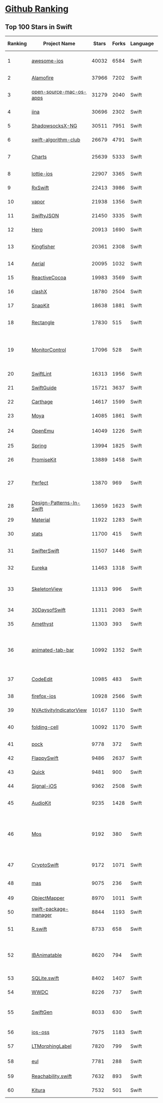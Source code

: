 [Github Ranking](../README.md)
==========

## Top 100 Stars in Swift

| Ranking | Project Name | Stars | Forks | Language | Open Issues | Description | Last Commit |
| ------- | ------------ | ----- | ----- | -------- | ----------- | ----------- | ----------- |
| 1 | [awesome-ios](https://github.com/vsouza/awesome-ios) | 40032 | 6584 | Swift | 2 | A curated list of awesome iOS ecosystem, including Objective-C and Swift Projects  | 2022-06-20T19:39:48Z |
| 2 | [Alamofire](https://github.com/Alamofire/Alamofire) | 37966 | 7202 | Swift | 31 | Elegant HTTP Networking in Swift | 2022-07-18T02:25:06Z |
| 3 | [open-source-mac-os-apps](https://github.com/serhii-londar/open-source-mac-os-apps) | 31279 | 2040 | Swift | 36 | 🚀 Awesome list of open source applications for macOS. https://t.me/s/opensourcemacosapps | 2022-07-14T00:08:31Z |
| 4 | [iina](https://github.com/iina/iina) | 30696 | 2302 | Swift | 1301 | The modern video player for macOS. | 2022-07-22T21:38:40Z |
| 5 | [ShadowsocksX-NG](https://github.com/shadowsocks/ShadowsocksX-NG) | 30511 | 7951 | Swift | 258 | Next Generation of ShadowsocksX | 2022-03-06T05:44:10Z |
| 6 | [swift-algorithm-club](https://github.com/raywenderlich/swift-algorithm-club) | 26679 | 4791 | Swift | 28 | Algorithms and data structures in Swift, with explanations! | 2022-05-10T09:55:10Z |
| 7 | [Charts](https://github.com/danielgindi/Charts) | 25639 | 5333 | Swift | 765 | Beautiful charts for iOS/tvOS/OSX! The Apple side of the crossplatform MPAndroidChart. | 2022-07-22T04:16:48Z |
| 8 | [lottie-ios](https://github.com/airbnb/lottie-ios) | 22907 | 3365 | Swift | 133 | An iOS library to natively render After Effects vector animations | 2022-07-24T08:00:25Z |
| 9 | [RxSwift](https://github.com/ReactiveX/RxSwift) | 22413 | 3986 | Swift | 6 | Reactive Programming in Swift | 2022-07-24T15:11:12Z |
| 10 | [vapor](https://github.com/vapor/vapor) | 21938 | 1356 | Swift | 72 | 💧 A server-side Swift HTTP web framework. | 2022-07-23T02:16:58Z |
| 11 | [SwiftyJSON](https://github.com/SwiftyJSON/SwiftyJSON) | 21450 | 3335 | Swift | 112 | The better way to deal with JSON data in Swift. | 2022-03-15T19:28:51Z |
| 12 | [Hero](https://github.com/HeroTransitions/Hero) | 20913 | 1690 | Swift | 23 | Elegant transition library for iOS & tvOS | 2022-07-06T01:05:45Z |
| 13 | [Kingfisher](https://github.com/onevcat/Kingfisher) | 20361 | 2308 | Swift | 74 | A lightweight, pure-Swift library for downloading and caching images from the web. | 2022-07-12T03:13:38Z |
| 14 | [Aerial](https://github.com/JohnCoates/Aerial) | 20095 | 1032 | Swift | 54 | Apple TV Aerial Screensaver for Mac | 2022-07-18T10:48:19Z |
| 15 | [ReactiveCocoa](https://github.com/ReactiveCocoa/ReactiveCocoa) | 19983 | 3569 | Swift | 0 | Cocoa framework and Obj-C dynamism bindings for ReactiveSwift. | 2022-07-04T00:39:49Z |
| 16 | [clashX](https://github.com/yichengchen/clashX) | 18780 | 2504 | Swift | 0 | None | 2022-07-08T06:10:32Z |
| 17 | [SnapKit](https://github.com/SnapKit/SnapKit) | 18638 | 1881 | Swift | 79 | A Swift Autolayout DSL for iOS & OS X | 2022-06-24T05:41:45Z |
| 18 | [Rectangle](https://github.com/rxhanson/Rectangle) | 17830 | 515 | Swift | 40 | Move and resize windows on macOS with keyboard shortcuts and snap areas | 2022-07-23T21:19:02Z |
| 19 | [MonitorControl](https://github.com/MonitorControl/MonitorControl) | 17096 | 528 | Swift | 70 | 🖥 Control your display's brightness & volume on your Mac as if it was a native Apple Display. Use Apple Keyboard keys or custom shortcuts. Shows the native macOS OSDs. | 2022-06-29T22:18:14Z |
| 20 | [SwiftLint](https://github.com/realm/SwiftLint) | 16313 | 1956 | Swift | 286 | A tool to enforce Swift style and conventions. | 2022-07-24T20:05:28Z |
| 21 | [SwiftGuide](https://github.com/ipader/SwiftGuide) | 15721 | 3637 | Swift | 0 | Swift Featured Projects in brain Mapping | 2021-05-20T02:57:09Z |
| 22 | [Carthage](https://github.com/Carthage/Carthage) | 14617 | 1599 | Swift | 156 | A simple, decentralized dependency manager for Cocoa | 2022-07-19T19:23:57Z |
| 23 | [Moya](https://github.com/Moya/Moya) | 14085 | 1861 | Swift | 116 | Network abstraction layer written in Swift. | 2022-07-21T23:07:03Z |
| 24 | [OpenEmu](https://github.com/OpenEmu/OpenEmu) | 14049 | 1226 | Swift | 205 | 🕹 Retro video game emulation for macOS | 2022-07-24T22:26:20Z |
| 25 | [Spring](https://github.com/MengTo/Spring) | 13994 | 1825 | Swift | 129 | A library to simplify iOS animations in Swift. | 2022-04-12T15:38:16Z |
| 26 | [PromiseKit](https://github.com/mxcl/PromiseKit) | 13889 | 1458 | Swift | 12 | Promises for Swift & ObjC. | 2022-07-24T20:40:24Z |
| 27 | [Perfect](https://github.com/PerfectlySoft/Perfect) | 13870 | 969 | Swift | 53 | Server-side Swift. The Perfect core toolset and framework for Swift Developers. (For mobile back-end development, website and API development, and more…) | 2022-07-19T18:22:39Z |
| 28 | [Design-Patterns-In-Swift](https://github.com/ochococo/Design-Patterns-In-Swift) | 13659 | 1623 | Swift | 2 | 📖 Design Patterns implemented in Swift 5.0 | 2022-07-19T05:59:57Z |
| 29 | [Material](https://github.com/CosmicMind/Material) | 11922 | 1283 | Swift | 28 | A UI/UX framework for creating beautiful applications. | 2022-05-16T17:39:01Z |
| 30 | [stats](https://github.com/exelban/stats) | 11700 | 415 | Swift | 13 | macOS system monitor in your menu bar | 2022-07-24T09:26:19Z |
| 31 | [SwifterSwift](https://github.com/SwifterSwift/SwifterSwift) | 11507 | 1446 | Swift | 13 | A handy collection of more than 500 native Swift extensions to boost your productivity. | 2022-07-22T03:14:23Z |
| 32 | [Eureka](https://github.com/xmartlabs/Eureka) | 11463 | 1318 | Swift | 150 | Elegant iOS form builder in Swift | 2022-07-13T21:24:01Z |
| 33 | [SkeletonView](https://github.com/Juanpe/SkeletonView) | 11313 | 996 | Swift | 37 | ☠️ An elegant way to show users that something is happening and also prepare them to which contents they are awaiting | 2022-07-22T03:08:38Z |
| 34 | [30DaysofSwift](https://github.com/allenwong/30DaysofSwift) | 11311 | 2083 | Swift | 7 | A self-taught project to learn Swift. | 2022-05-21T17:40:30Z |
| 35 | [Amethyst](https://github.com/ianyh/Amethyst) | 11303 | 393 | Swift | 290 | Automatic tiling window manager for macOS à la xmonad. | 2022-07-20T06:23:40Z |
| 36 | [animated-tab-bar](https://github.com/Ramotion/animated-tab-bar) | 10992 | 1352 | Swift | 7 | :octocat: RAMAnimatedTabBarController is a Swift UI module library for adding animation to iOS tabbar items and icons. iOS library made by @Ramotion | 2022-01-26T02:40:50Z |
| 37 | [CodeEdit](https://github.com/CodeEditApp/CodeEdit) | 10985 | 483 | Swift | 82 | CodeEdit App for macOS – Elevate your code editing experience. Open source, free forever. | 2022-07-24T21:31:38Z |
| 38 | [firefox-ios](https://github.com/mozilla-mobile/firefox-ios) | 10928 | 2566 | Swift | 1086 | Firefox for iOS | 2022-07-23T00:55:02Z |
| 39 | [NVActivityIndicatorView](https://github.com/ninjaprox/NVActivityIndicatorView) | 10167 | 1110 | Swift | 13 | A collection of awesome loading animations | 2022-03-04T13:34:19Z |
| 40 | [folding-cell](https://github.com/Ramotion/folding-cell) | 10092 | 1170 | Swift | 7 | :octocat: 📃 FoldingCell is an expanding content cell with animation made by @Ramotion | 2022-03-28T12:16:52Z |
| 41 | [pock](https://github.com/pock/pock) | 9778 | 372 | Swift | 21 | Widgets manager for MacBook Touch Bar | 2022-06-26T16:51:35Z |
| 42 | [FlappySwift](https://github.com/fullstackio/FlappySwift) | 9486 | 2637 | Swift | 3 | swift implementation of flappy bird. More at fullstackedu.com | 2022-06-29T21:06:43Z |
| 43 | [Quick](https://github.com/Quick/Quick) | 9481 | 900 | Swift | 25 | The Swift (and Objective-C) testing framework. | 2022-07-09T02:48:51Z |
| 44 | [Signal-iOS](https://github.com/signalapp/Signal-iOS) | 9362 | 2508 | Swift | 146 | A private messenger for iOS. | 2022-07-22T16:50:48Z |
| 45 | [AudioKit](https://github.com/AudioKit/AudioKit) | 9235 | 1428 | Swift | 3 | Swift audio synthesis, processing, & analysis platform for iOS, macOS and tvOS | 2022-07-22T18:12:50Z |
| 46 | [Mos](https://github.com/Caldis/Mos) | 9192 | 380 | Swift | 147 | 一个用于在 macOS 上平滑你的鼠标滚动效果或单独设置滚动方向的小工具, 让你的滚轮爽如触控板  \|  A lightweight tool used to smooth scrolling and set scroll direction independently for your mouse on macOS | 2022-07-19T07:14:09Z |
| 47 | [CryptoSwift](https://github.com/krzyzanowskim/CryptoSwift) | 9172 | 1071 | Swift | 0 | CryptoSwift is a growing collection of standard and secure cryptographic algorithms implemented in Swift | 2022-07-22T10:31:00Z |
| 48 | [mas](https://github.com/mas-cli/mas) | 9075 | 236 | Swift | 69 | :package: Mac App Store command line interface | 2022-07-05T01:24:30Z |
| 49 | [ObjectMapper](https://github.com/tristanhimmelman/ObjectMapper) | 8970 | 1011 | Swift | 46 | Simple JSON Object mapping written in Swift | 2022-06-29T05:52:33Z |
| 50 | [swift-package-manager](https://github.com/apple/swift-package-manager) | 8844 | 1193 | Swift | 474 | The Package Manager for the Swift Programming Language | 2022-07-25T02:28:12Z |
| 51 | [R.swift](https://github.com/mac-cain13/R.swift) | 8733 | 658 | Swift | 79 | Strong typed, autocompleted resources like images, fonts and segues in Swift projects | 2022-05-03T07:31:30Z |
| 52 | [IBAnimatable](https://github.com/IBAnimatable/IBAnimatable) | 8620 | 794 | Swift | 45 | Design and prototype customized UI, interaction, navigation, transition and animation for App Store ready Apps in Interface Builder with IBAnimatable. | 2022-07-22T05:48:52Z |
| 53 | [SQLite.swift](https://github.com/stephencelis/SQLite.swift) | 8402 | 1407 | Swift | 66 | A type-safe, Swift-language layer over SQLite3. | 2022-07-24T23:04:59Z |
| 54 | [WWDC](https://github.com/insidegui/WWDC) | 8226 | 737 | Swift | 32 | The unofficial WWDC app for macOS | 2021-10-21T15:29:09Z |
| 55 | [SwiftGen](https://github.com/SwiftGen/SwiftGen) | 8033 | 630 | Swift | 69 | The Swift code generator for your assets, storyboards, Localizable.strings, … — Get rid of all String-based APIs! | 2022-07-23T14:05:19Z |
| 56 | [ios-oss](https://github.com/kickstarter/ios-oss) | 7975 | 1183 | Swift | 0 | Kickstarter for iOS. Bring new ideas to life, anywhere. | 2022-07-21T20:35:23Z |
| 57 | [LTMorphingLabel](https://github.com/lexrus/LTMorphingLabel) | 7820 | 799 | Swift | 24 | [EXPERIMENTAL] Graceful morphing effects for UILabel written in Swift. | 2021-08-10T06:21:45Z |
| 58 | [eul](https://github.com/gao-sun/eul) | 7781 | 288 | Swift | 55 | 🖥️ macOS status monitoring app written in SwiftUI. | 2022-01-23T07:24:53Z |
| 59 | [Reachability.swift](https://github.com/ashleymills/Reachability.swift) | 7632 | 893 | Swift | 75 | Replacement for Apple's Reachability re-written in Swift with closures | 2021-07-13T18:20:46Z |
| 60 | [Kitura](https://github.com/Kitura/Kitura) | 7532 | 501 | Swift | 76 | A Swift web framework and HTTP server. | 2022-04-22T00:48:26Z |

